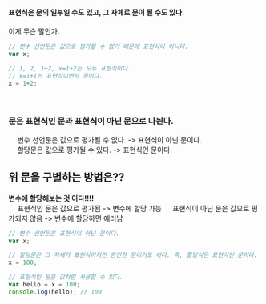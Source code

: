 #### 표현식은 문의 일부일 수도 있고, 그 자체로 문이 될 수도 있다.
이게 무슨 말인가.
```js
// 변수 선언문은 값으로 평가될 수 없기 때문에 표현식이 아니다.
var x;

// 1, 2, 1+2, x=1+2는 모두 표현식이다.
// x=1+1는 표현식이면서 문이다.
x = 1+2;
```

<Br />


### 문은 표현식인 문과 표현식이 아닌 문으로 나뉜다.   
&emsp; 변수 선언문은 값으로 평가될 수 없다. -> 표현식이 아닌 문이다.   
&emsp; 할당문은 값으로 평가될 수 있다. -> 표현식인 문이다.


## 위 문을 구별하는 방법은??
**변수에 할당해보는 것 이다!!!!**   
&emsp; 표현식인 문은 값으로 평가됨 -> 변수에 할당 가능
&emsp; 표현식이 아닌 문은 값으로 평가되지 않음 -> 변수에 할당하면 에러남


```js
// 변수 선언문은 표현식이 아닌 문이다.
var x;

// 할당문은 그 자체가 표현식이지만 완전한 문이기도 하다. 즉, 할당식은 표현식인 문이다.
x = 100;

// 표현식인 문은 값처럼 사용할 수 있다.
var hello = x = 100;
console.log(hello); // 100
```
